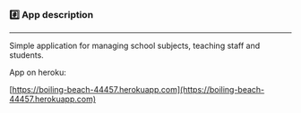 ### :hash: App description
-------------
Simple application for managing school subjects, teaching staff and students.

App on heroku:

[https://boiling-beach-44457.herokuapp.com](https://boiling-beach-44457.herokuapp.com)
